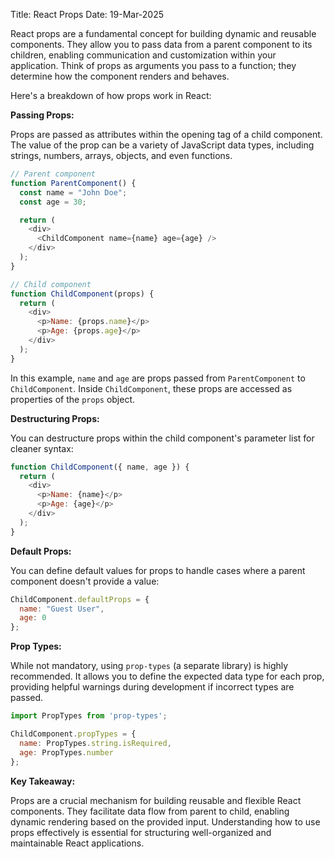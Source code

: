 Title: React Props
Date: 19-Mar-2025

React props are a fundamental concept for building dynamic and reusable components.  They allow you to pass data from a parent component to its children, enabling communication and customization within your application. Think of props as arguments you pass to a function; they determine how the component renders and behaves.

Here's a breakdown of how props work in React:

**Passing Props:**

Props are passed as attributes within the opening tag of a child component.  The value of the prop can be a variety of JavaScript data types, including strings, numbers, arrays, objects, and even functions.

```javascript
// Parent component
function ParentComponent() {
  const name = "John Doe";
  const age = 30;

  return (
    <div>
      <ChildComponent name={name} age={age} />
    </div>
  );
}

// Child component
function ChildComponent(props) {
  return (
    <div>
      <p>Name: {props.name}</p>
      <p>Age: {props.age}</p>
    </div>
  );
}
```

In this example, `name` and `age` are props passed from `ParentComponent` to `ChildComponent`. Inside `ChildComponent`, these props are accessed as properties of the `props` object.

**Destructuring Props:**

You can destructure props within the child component's parameter list for cleaner syntax:

```javascript
function ChildComponent({ name, age }) {
  return (
    <div>
      <p>Name: {name}</p>
      <p>Age: {age}</p>
    </div>
  );
}

```

**Default Props:**

You can define default values for props to handle cases where a parent component doesn't provide a value:

```javascript
ChildComponent.defaultProps = {
  name: "Guest User",
  age: 0
};
```

**Prop Types:**

While not mandatory, using `prop-types` (a separate library) is highly recommended. It allows you to define the expected data type for each prop, providing helpful warnings during development if incorrect types are passed.

```javascript
import PropTypes from 'prop-types';

ChildComponent.propTypes = {
  name: PropTypes.string.isRequired,
  age: PropTypes.number
};
```

**Key Takeaway:**

Props are a crucial mechanism for building reusable and flexible React components. They facilitate data flow from parent to child, enabling dynamic rendering based on the provided input.  Understanding how to use props effectively is essential for structuring well-organized and maintainable React applications.
